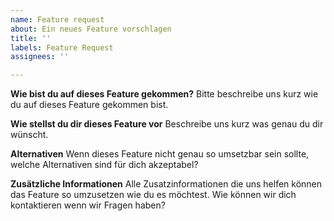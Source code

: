 ```yaml
---
name: Feature request
about: Ein neues Feature vorschlagen
title: ''
labels: Feature Request
assignees: ''

---
```


**Wie bist du auf dieses Feature gekommen?**
Bitte beschreibe uns kurz wie du auf dieses Feature gekommen bist.

**Wie stellst du dir dieses Feature vor**
Beschreibe uns kurz was genau du dir wünscht.

**Alternativen**
Wenn dieses Feature nicht genau so umsetzbar sein sollte, welche Alternativen sind für dich akzeptabel?

**Zusätzliche Informationen**
Alle Zusatzinformationen die uns helfen können das Feature so umzusetzen wie du es möchtest.
Wie können wir dich kontaktieren wenn wir Fragen haben?
